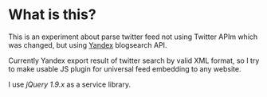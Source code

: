 # What is this?

This is an experiment about parse twitter feed not using Twitter APIm which was changed, but using [Yandex](http://yandex.ru) blogsearch API.

Currently Yandex export result of twitter search by valid XML format, so I try to make usable JS plugin for universal feed embedding to any website.

I use *jQuery 1.9.x* as a service library.